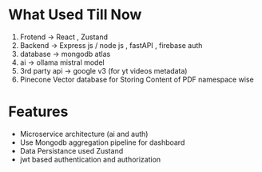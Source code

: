 # What Used Till Now

1. Frotend -> React , Zustand 
2. Backend -> Express js / node js , fastAPI , firebase auth 
3. database -> mongodb atlas 
4. ai      -> ollama mistral model
5. 3rd party api -> google v3 (for yt videos metadata)
6. Pinecone Vector database for Storing Content of PDF namespace wise 

# Features

- Microservice architecture (ai and auth)
- Use Mongodb aggregation pipeline for dashboard
- Data Persistance used Zustand 
- jwt based authentication and authorization 
